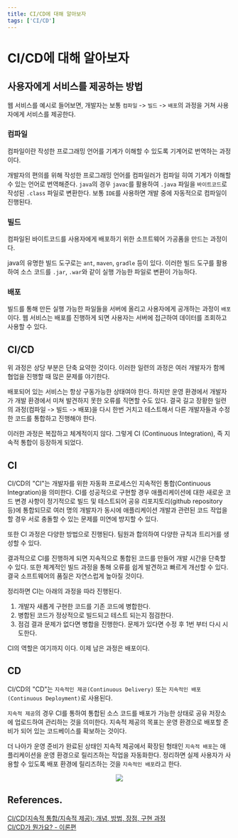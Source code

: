```yaml
---
title: CI/CD에 대해 알아보자
tags: ['CI/CD']
---
```


# CI/CD에 대해 알아보자

## 사용자에게 서비스를 제공하는 방법

웹 서비스를 예시로 들어보면, 개발자는 보통 `컴파일` -> `빌드` -> `배포`의 과정을 거쳐 사용자에게 서비스를 제공한다. 

### 컴파일

컴파일이란 작성한 프로그래밍 언어를 기계가 이해할 수 있도록 기계어로 번역하는 과정이다.

개발자의 편의를 위해 작성한 프로그래밍 언어를 컴파일러가 컴파일 히여 기계가 이해할 수 있는 언어로 번역해준다. `java`의 경우 `javac`를 활용하여 `.java` 파일을 `바이트코드`로 작성된 `.class` 파일로 변환한다. 보통 `IDE`를 사용하면 개발 중에 자동적으로 컴파일이 진행된다.

### 빌드

컴파일된 바이트코드를 사용자에게 배포하기 위한 소프트웨어 가공품을 만드는 과정이다.

java의 유명한 빌드 도구로는 `ant`, `maven`, `gradle` 등이 있다. 이러한 빌드 도구를 활용하여 소스 코드를 `.jar`, `.war`와 같이 실행 가능한 파일로 변환이 가능하다.

### 배포

빌드를 통해 만든 실행 가능한 파일들을 서버에 올리고 사용자에게 공개하는 과정이 `배포`이다. 웹 서비스는 배포를 진행하게 되면 사용자는 서버에 접근하여 데이터를 조회하고 사용할 수 있다.

## CI/CD

위 과정은 상당 부분은 단축 요약한 것이다. 이러한 일련의 과정은 여러 개발자가 함께 협업을 진행할 때 많은 문제를 야기한다.

배포되어 있는 서비스는 항상 구동가능한 상태여야 한다. 하지만 운영 환경에서 개발자가 개발 환경에서 미쳐 발견하지 못한 오류를 직면할 수도 있다. 결국 길고 장황한 일련의 과정(컴파일 -> 빌드 -> 배포)을 다시 한번 거치고 테스트해서 다른 개발자들과 수정한 코드를 통합하고 진행해야 한다.

이러한 과정은 복잡하고 체계적이지 않다. 그렇게 CI (Continuous Integration), 즉 지속적 통합이 등장하게 되었다.

## CI

CI/CD의 "CI"는 개발자를 위한 자동화 프로세스인 지속적인 통합(Continuous Integration)을 의미한다. CI를 성공적으로 구현할 경우 애플리케이션에 대한 새로운 코드 변경 사항이 정기적으로 빌드 및 테스트되어 공유 리포지토리(github repository 등)에 통합되므로 여러 명의 개발자가 동시에 애플리케이션 개발과 관련된 코드 작업을 할 경우 서로 충돌할 수 있는 문제를 미연에 방지할 수 있다.

또한 CI 과정은 다양한 방법으로 진행된다. 팀원과 합의하여 다양한 규칙과 트리거를 생성할 수 있다. 

결과적으로 CI를 진행하게 되면 지속적으로 통합된 코드를 만들어 개발 시간을 단축할 수 있다. 또한 체계적인 빌드 과정을 통해 오류를 쉽게 발견하고 빠르게 개선할 수 있다. 결국 소프트웨어의 품질은 자연스럽게 높아질 것이다.

정리하면 CI는 아래의 과정을 따라 진행된다.
1. 개발자 새롭게 구현한 코드를 기존 코드에 병합한다.
2. 병합된 코드가 정상적으로 빌드되고 테스트 되는지 점검한다.
3. 점검 결과 문제가 없다면 병합을 진행한다. 문제가 있다면 수정 후 1번 부터 다시 시도한다.

CI의 역할은 여기까지 이다. 이제 남은 과정은 배포이다.

## CD

CI/CD의 "CD"는 `지속적인 제공(Continuous Delivery)` 또는 `지속적인 배포(Continuous Deployment)`로 사용된다. 

`지속적 제공`의 경우 CI를 통하여 통합된 소스 코드를 배포가 가능한 상태로 공유 저장소에 업로드하여 관리하는 것을 의미한다. 지속적 제공의 목표는 운영 환경으로 배포할 준비가 되어 있는 코드베이스를 확보하는 것이다.

더 나아가 운영 준비가 완료된 상태인 지속적 제공에서 확장된 형태인 `지속적 배포`는 애플리케이션을 운영 환경으로 릴리즈하는 작업을 자동화한다. 정리하면 실제 사용자가 사용할 수 있도록 배포 환경에 릴리즈하는 것을 `지속적인 배포`라고 한다.

<p align=center>
    <img src=https://www.redhat.com/cms/managed-files/ci-cd-flow-desktop_edited.png>
</p>

## References.

[CI/CD(지속적 통합/지속적 제공): 개념, 방법, 장점, 구현 과정](https://www.redhat.com/ko/topics/devops/what-is-ci-cd)<br>
[CI/CD가 뭔가요? - 이론편](https://tecoble.techcourse.co.kr/post/2021-08-14-ci-cd/)

<TagLinks />